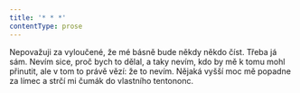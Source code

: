 ```yaml
---
title: '* * *'
contentType: prose
---
```


  

Nepovažuji za vyloučené, že mé básně bude někdy někdo číst. Třeba já sám. Nevím sice, proč bych to dělal, a taky nevím, kdo by mě k tomu mohl přinutit, ale v tom to právě vězí: že to nevím. Nějaká vyšší moc mě popadne za límec a strčí mi čumák do vlastního tentononc.

